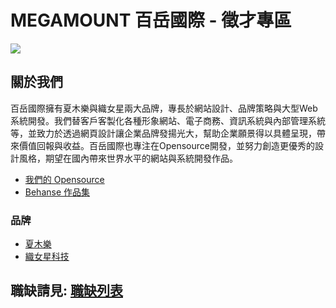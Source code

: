 # MEGAMOUNT 百岳國際 - 徵才專區

![](https://avatars2.githubusercontent.com/u/17608213)

## 關於我們

百岳國際擁有夏⽊樂與織⼥星兩大品牌，專長於網站設計、品牌策略與大型Web系統開發。我們替客戶客製化各種形象網站、電子商務、資訊系統與內部管理系統等，並致力於透過網頁設計讓企業品牌發揚光大，幫助企業願景得以具體呈現，帶來價值回報與收益。百岳國際也專注在Opensource開發，並努力創造更優秀的設計風格，期望在國內帶來世界水平的網站與系統開發作品。

- [我們的 Opensource](https://lyrasoft.net/tw/opensource.html)
- [Behanse 作品集](https://www.behance.net/simular)

### 品牌

- [夏木樂](https://simular.co/)
- [織女星科技](https://lyrasoft.net/)

## 職缺請見: [職缺列表](https://github.com/lyrasoft/jobs/issues)
